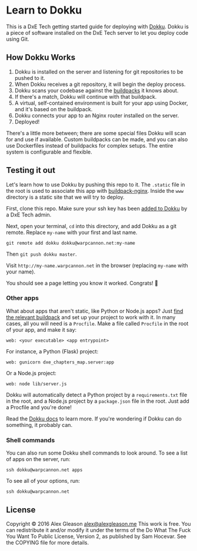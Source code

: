 Learn to Dokku
==============
This is a DxE Tech getting started guide for deploying with [Dokku](https://github.com/dokku/dokku). Dokku is a piece of software installed on the DxE Tech server to let you deploy code using Git.

How Dokku Works
---------------
1. Dokku is installed on the server and listening for git repositories to be pushed to it.
2. When Dokku receives a git repository, it will begin the deploy process.
3. Dokku scans your codebase against the [buildpacks](http://dokku.viewdocs.io/dokku/deployment/buildpacks/) it knows about.
4. If there's a match, Dokku will continue with that buildpack.
5. A virtual, self-contained environment is built for your app using Docker, and it's based on the buildpack.
6. Dokku connects your app to an Nginx router installed on the server.
7. Deployed!

There's a little more between; there are some special files Dokku will scan for and use if available. Custom buildpacks can be made, and you can also use Dockerfiles instead of buildpacks for complex setups. The entire system is configurable and flexible.


Testing it out
--------------
Let's learn how to use Dokku by pushing this repo to it. The `.static` file in the root is used to associate this app with [buildpack-nginx](https://github.com/dokku/buildpack-nginx). Inside the `www` directory is a static site that we will try to deploy.

First, clone this repo. Make sure your ssh key has been [added to Dokku](http://dokku.viewdocs.io/dokku/deployment/user-management/) by a DxE Tech admin.

Next, open your terminal, `cd` into this directory, and add Dokku as a git remote. Replace `my-name` with your first and last name.

    git remote add dokku dokku@warpcannon.net:my-name

Then `git push dokku master`.

Visit `http://my-name.warpcannon.net` in the browser (replacing `my-name` with your name).

You should see a page letting you know it worked. Congrats! 🎉

### Other apps
What about apps that aren't static, like Python or Node.js apps? Just [find the relevant buildpack](https://github.com/dokku/) and set up your project to work with it. In many cases, all you will need is a `Procfile`. Make a file called `Procfile` in the root of your app, and make it say:

    web: <your executable> <app entrypoint>

For instance, a Python (Flask) project:

    web: gunicorn dxe_chapters_map.server:app

Or a Node.js project:

    web: node lib/server.js

Dokku will automatically detect a Python project by a `requirements.txt` file in the root, and a Node.js project by a `package.json` file in the root. Just add a Procfile and you're done!

Read the [Dokku docs](http://dokku.viewdocs.io/dokku/) to learn more. If you're wondering if Dokku can do something, it probably can.

### Shell commands
You can also run some Dokku shell commands to look around. To see a list of apps on the server, run:

    ssh dokku@warpcannon.net apps

To see all of your options, run:

    ssh dokku@warpcannon.net

License
-------
Copyright © 2016 Alex Gleason <alex@alexgleason.me>
This work is free. You can redistribute it and/or modify it under the
terms of the Do What The Fuck You Want To Public License, Version 2,
as published by Sam Hocevar. See the COPYING file for more details.
